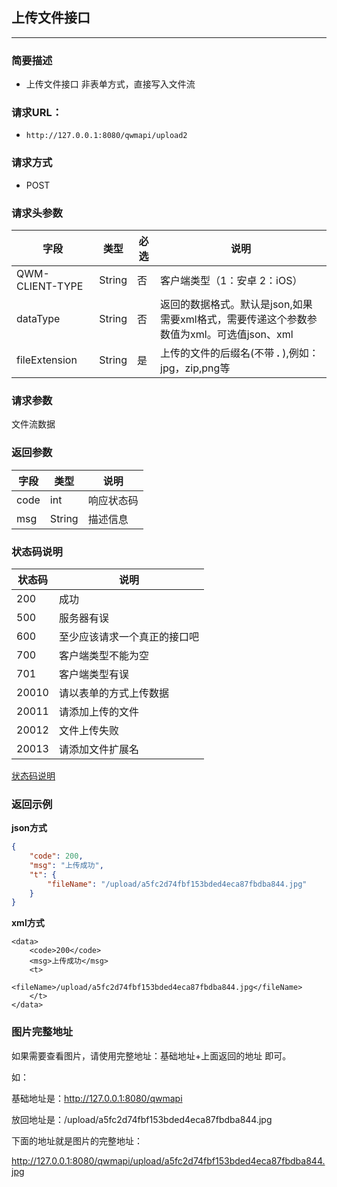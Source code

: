 ## 上传文件接口

----

### 简要描述

- 上传文件接口 非表单方式，直接写入文件流


### 请求URL：

- ```http://127.0.0.1:8080/qwmapi/upload2```


### 请求方式

- POST


### 请求头参数

|字段	| 类型	| 必选 |	说明|           
|-------|-------|------|--------|              
| QWM-CLIENT-TYPE | String | 否|客户端类型（1：安卓 2：iOS）|             
|dataType|String| 否 |返回的数据格式。默认是json,如果需要xml格式，需要传递这个参数参数值为xml。可选值json、xml | 
| fileExtension | String | 是|上传的文件的后缀名(不带 **.** ),例如：jpg，zip,png等|            


### 请求参数

文件流数据
    

### 返回参数

|字段	| 类型	| 	说明|           
|-------|-------|------|            
| code | int    |  响应状态码 |      
| msg  | String |  描述信息  |  
 
### 状态码说明

|状态码 |	说明|           
|-------|-------|            
|  200     |    成功   |      
|  500     |    服务器有误   |    
|  600     |    至少应该请求一个真正的接口吧   |    
|  700     |    客户端类型不能为空   |    
|  701     |    客户端类型有误   |    
|  20010  |    请以表单的方式上传数据    |    
|  20011     |    请添加上传的文件    |    
|  20012      |    文件上传失败    |    
|  20013      |    请添加文件扩展名    |     

[状态码说明](statuscode.md)


### 返回示例

**json方式**
```json
{
    "code": 200,
    "msg": "上传成功",
    "t": {
        "fileName": "/upload/a5fc2d74fbf153bded4eca87fbdba844.jpg"
    }
}
```
**xml方式**
```
<data>
    <code>200</code>
    <msg>上传成功</msg>
    <t>
        <fileName>/upload/a5fc2d74fbf153bded4eca87fbdba844.jpg</fileName>
    </t>
</data>
```


### 图片完整地址

如果需要查看图片，请使用完整地址：基础地址+上面返回的地址 即可。

如：

基础地址是：http://127.0.0.1:8080/qwmapi

放回地址是：/upload/a5fc2d74fbf153bded4eca87fbdba844.jpg

下面的地址就是图片的完整地址：

http://127.0.0.1:8080/qwmapi/upload/a5fc2d74fbf153bded4eca87fbdba844.jpg
